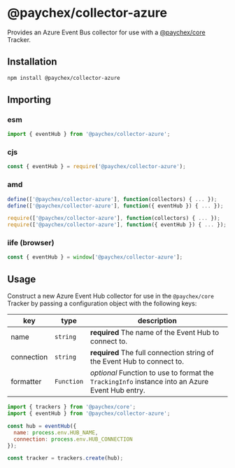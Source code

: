 # @paychex/collector-azure

Provides an Azure Event Bus collector for use with a [@paychex/core](https://github.com/paychex/core) Tracker.

## Installation

```bash
npm install @paychex/collector-azure
```

## Importing

### esm

```js
import { eventHub } from '@paychex/collector-azure';
```

### cjs

```js
const { eventHub } = require('@paychex/collector-azure');
```

### amd

```js
define(['@paychex/collector-azure'], function(collectors) { ... });
define(['@paychex/collector-azure'], function({ eventHub }) { ... });
```

```js
require(['@paychex/collector-azure'], function(collectors) { ... });
require(['@paychex/collector-azure'], function({ eventHub }) { ... });
```

### iife (browser)

```js
const { eventHub } = window['@paychex/collector-azure'];
```

## Usage

Construct a new Azure Event Hub collector for use in the `@paychex/core` Tracker by passing a configuration object with the following keys:

| key | type | description |
| --- | --- | --- |
| name | `string` | **required** The name of the Event Hub to connect to. |
| connection | `string` | **required** The full connection string of the Event Hub to connect to. |
| formatter | `Function` | _optional_ Function to use to format the `TrackingInfo` instance into an Azure Event Hub entry. |

```js
import { trackers } from '@paychex/core';
import { eventHub } from '@paychex/collector-azure';

const hub = eventHub({
  name: process.env.HUB_NAME,
  connection: process.env.HUB_CONNECTION
});

const tracker = trackers.create(hub);
```
